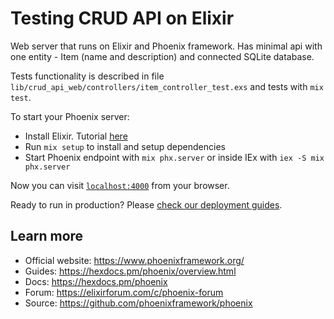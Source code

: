 # Testing CRUD API on Elixir

Web server that runs on Elixir and Phoenix framework. Has minimal api with one entity - Item (name and description) and connected SQLite database.

Tests functionality is described in file `lib/crud_api_web/controllers/item_controller_test.exs` and tests with `mix test`.

To start your Phoenix server:

  * Install Elixir. Tutorial [here](https://elixir-lang.org/install.html)
  * Run `mix setup` to install and setup dependencies
  * Start Phoenix endpoint with `mix phx.server` or inside IEx with `iex -S mix phx.server`

Now you can visit [`localhost:4000`](http://localhost:4000) from your browser.

Ready to run in production? Please [check our deployment guides](https://hexdocs.pm/phoenix/deployment.html).

## Learn more

  * Official website: https://www.phoenixframework.org/
  * Guides: https://hexdocs.pm/phoenix/overview.html
  * Docs: https://hexdocs.pm/phoenix
  * Forum: https://elixirforum.com/c/phoenix-forum
  * Source: https://github.com/phoenixframework/phoenix
